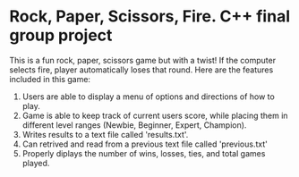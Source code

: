 # Rock, Paper, Scissors, Fire. C++ final group project
This is a fun rock, paper, scissors game but with a twist! If the computer selects fire, player automatically loses that round.
Here are the features included in this game: 
1. Users are able to display a menu of options and directions of how to play.
2. Game is able to keep track of current users score, while placing them in different level ranges (Newbie, Beginner, Expert, Champion).
3. Writes results to a text file called 'results.txt'.
4. Can retrived and read from a previous text file called 'previous.txt'
5. Properly diplays the number of wins, losses, ties, and total games played.


